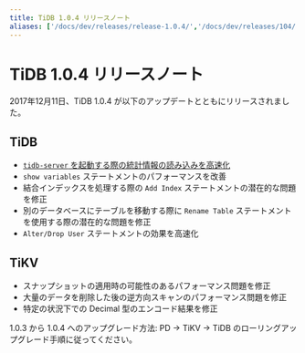 ```yaml
---
title: TiDB 1.0.4 リリースノート
aliases: ['/docs/dev/releases/release-1.0.4/','/docs/dev/releases/104/']
---
```


# TiDB 1.0.4 リリースノート

2017年12月11日、TiDB 1.0.4 が以下のアップデートとともにリリースされました。

## TiDB

- [`tidb-server` を起動する際の統計情報の読み込みを高速化](https://github.com/pingcap/tidb/pull/5362)
- `show variables` ステートメントのパフォーマンスを改善
- 結合インデックスを処理する際の `Add Index` ステートメントの潜在的な問題を修正
- 別のデータベースにテーブルを移動する際に `Rename Table` ステートメントを使用する際の潜在的な問題を修正
- `Alter/Drop User` ステートメントの効果を高速化

## TiKV

- スナップショットの適用時の可能性のあるパフォーマンス問題を修正
- 大量のデータを削除した後の逆方向スキャンのパフォーマンス問題を修正
- 特定の状況下での Decimal 型のエンコード結果を修正

1.0.3 から 1.0.4 へのアップグレード方法: PD → TiKV → TiDB のローリングアップグレード手順に従ってください。